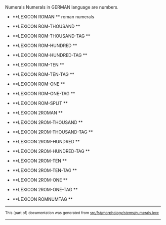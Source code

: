 Numerals
Numerals in GERMAN language are numbers.

* **LEXICON ROMAN   **  roman numerals

* **LEXICON ROM-THOUSAND   ** 

* **LEXICON ROM-THOUSAND-TAG   ** 

* **LEXICON ROM-HUNDRED   ** 

* **LEXICON ROM-HUNDRED-TAG   ** 

* **LEXICON ROM-TEN   ** 

* **LEXICON ROM-TEN-TAG   ** 

* **LEXICON ROM-ONE   ** 

* **LEXICON ROM-ONE-TAG   ** 

* **LEXICON ROM-SPLIT   ** 

* **LEXICON 2ROMAN   ** 

* **LEXICON 2ROM-THOUSAND   ** 

* **LEXICON 2ROM-THOUSAND-TAG   ** 

* **LEXICON 2ROM-HUNDRED   ** 

* **LEXICON 2ROM-HUNDRED-TAG   ** 
* **LEXICON 2ROM-TEN   ** 

* **LEXICON 2ROM-TEN-TAG   ** 

* **LEXICON 2ROM-ONE   ** 

* **LEXICON 2ROM-ONE-TAG   ** 

* **LEXICON ROMNUMTAG   **

* * *

<small>This (part of) documentation was generated from [src/fst/morphology/stems/numerals.lexc](https://github.com/giellalt/lang-deu/blob/main/src/fst/morphology/stems/numerals.lexc)</small>

---

